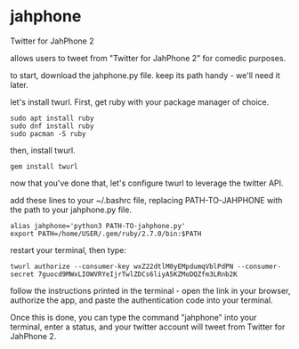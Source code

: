 # jahphone
Twitter for JahPhone 2

allows users to tweet from "Twitter for JahPhone 2" for comedic purposes.

to start, download the jahphone.py file. keep its path handy - we'll need it later.

let's install twurl. First, get ruby with your package manager of choice.
```
sudo apt install ruby
sudo dnf install ruby
sudo pacman -S ruby
```
then, install twurl.
```
gem install twurl
```
now that you've done that, let's configure twurl to leverage the twitter API.

add these lines to your ~/.bashrc file, replacing PATH-TO-JAHPHONE with the path to your jahphone.py file.


```
alias jahphone='python3 PATH-TO-jahphone.py'
export PATH=/home/USER/.gem/ruby/2.7.0/bin:$PATH
```
restart your terminal, then type:

```
twurl authorize --consumer-key wxZ22dtlM0yEMpdumqVblPdPN --consumer-secret 7guocd9MWxLIOWVRYeIjrTwlZDCs6liyA5KZMoDQZfm3LRnb2K
```
follow the instructions printed in the terminal - open the link in your browser, authorize the app, and paste the
authentication code into your terminal.

Once this is done, you can type the command "jahphone" into your terminal, enter a status, and your twitter account will
tweet from Twitter for JahPhone 2.
